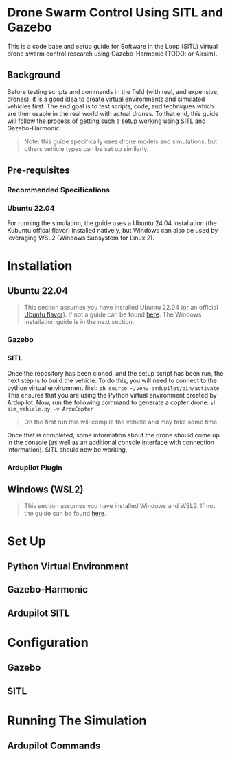 # Drone Swarm Control Using SITL and Gazebo
This is a code base and setup guide for Software in the Loop (SITL) virtual drone swarm control research using Gazebo-Harmonic (TODO: or Airsim).

## Background
Before testing scripts and commands in the field (with real, and expensive, drones), it is a good idea to create virtual environments and simulated vehicles first. The end goal is to test scripts, code, and techniques which are then usable in the real world with actual drones. To that end, this guide will follow the process of getting such a setup working using SITL and Gazebo-Harmonic.
> Note: this guide specifically uses drone models and simulations, but others vehicle types can be set up similarly.

## Pre-requisites

### Recommended Specifications

### Ubuntu 22.04

For running the simulation, the guide uses a Ubuntu 24.04 installation (the Kubuntu offical flavor) installed natively, but Windows can also be used by leveraging WSL2 (Windows Subsystem for Linux 2).


# Installation

## Ubuntu 22.04
> This section assumes you have installed Ubuntu 22.04 (or an official [Ubuntu flavor]()). If not a guide can be found [here](). The Windows installation guide is in the next section.

### Gazebo

### SITL
Once the repository has been cloned, and the setup script has been run, the next step is to build the vehicle. To do this, you will need to connect to the python virtual environment first:
```sh source ~/venv-ardupilot/bin/activate ```
This ensures that you are using the Python virtual environment created by Ardupilot. Now, run the following command to generate a copter drone:
```sh sim_vehicle.py -v ArduCopter ```
> On the first run this will compile the vehicle and may take some time.

Once that is completed, some information about the drone should come up in the console (as well as an additional console interface with connection information). SITL should now be working.

### Ardupilot Plugin

## Windows (WSL2)
> This section assumes you have installed Windows and WSL2. If not, the guide can be found [here]().

# Set Up

## Python Virtual Environment

## Gazebo-Harmonic

## Ardupilot SITL


# Configuration

## Gazebo

## SITL


# Running The Simulation

## Ardupilot Commands

